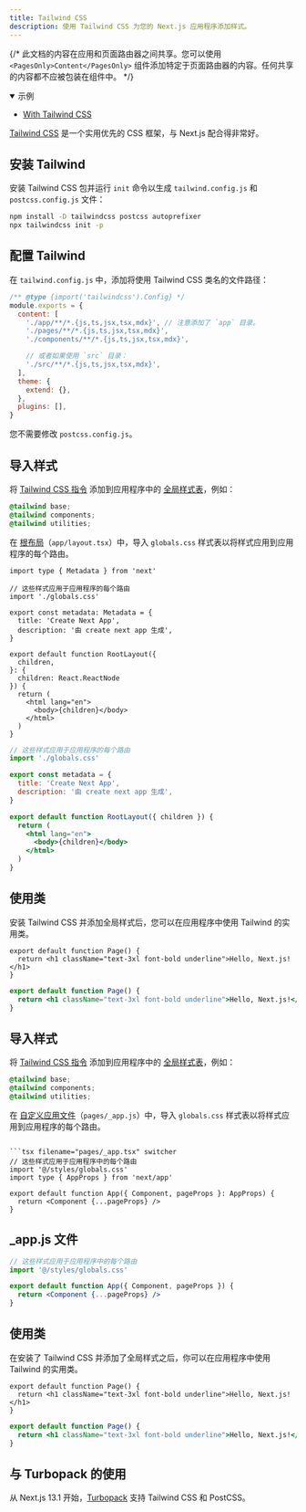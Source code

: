 ```yaml
---
title: Tailwind CSS
description: 使用 Tailwind CSS 为您的 Next.js 应用程序添加样式。
---
```


{/* 此文档的内容在应用和页面路由器之间共享。您可以使用 `<PagesOnly>Content</PagesOnly>` 组件添加特定于页面路由器的内容。任何共享的内容都不应被包装在组件中。 */}

<PagesOnly>

<details open>
  <summary>示例</summary>

- [With Tailwind CSS](https://github.com/vercel/next.js/tree/canary/examples/with-tailwindcss)

</details>

</PagesOnly>

[Tailwind CSS](https://tailwindcss.com/) 是一个实用优先的 CSS 框架，与 Next.js 配合得非常好。

## 安装 Tailwind

安装 Tailwind CSS 包并运行 `init` 命令以生成 `tailwind.config.js` 和 `postcss.config.js` 文件：

```bash filename="终端"
npm install -D tailwindcss postcss autoprefixer
npx tailwindcss init -p
```

## 配置 Tailwind

在 `tailwind.config.js` 中，添加将使用 Tailwind CSS 类名的文件路径：

```js filename="tailwind.config.js"
/** @type {import('tailwindcss').Config} */
module.exports = {
  content: [
    './app/**/*.{js,ts,jsx,tsx,mdx}', // 注意添加了 `app` 目录。
    './pages/**/*.{js,ts,jsx,tsx,mdx}',
    './components/**/*.{js,ts,jsx,tsx,mdx}',

    // 或者如果使用 `src` 目录：
    './src/**/*.{js,ts,jsx,tsx,mdx}',
  ],
  theme: {
    extend: {},
  },
  plugins: [],
}
```

您不需要修改 `postcss.config.js`。

<AppOnly>

## 导入样式

将 [Tailwind CSS 指令](https://tailwindcss.com/docs/functions-and-directives#directives) 添加到应用程序中的 [全局样式表](/docs/app/building-your-application/styling/css-modules#全局样式)，例如：

```css filename="app/globals.css"
@tailwind base;
@tailwind components;
@tailwind utilities;
```

在 [根布局](/docs/app/building-your-application/routing/layouts-and-templates#根布局必需)（`app/layout.tsx`）中，导入 `globals.css` 样式表以将样式应用到应用程序的每个路由。

```tsx filename="app/layout.tsx" switcher
import type { Metadata } from 'next'

// 这些样式应用于应用程序的每个路由
import './globals.css'

export const metadata: Metadata = {
  title: 'Create Next App',
  description: '由 create next app 生成',
}

export default function RootLayout({
  children,
}: {
  children: React.ReactNode
}) {
  return (
    <html lang="en">
      <body>{children}</body>
    </html>
  )
}
```

```jsx filename="app/layout.js" switcher
// 这些样式应用于应用程序的每个路由
import './globals.css'

export const metadata = {
  title: 'Create Next App',
  description: '由 create next app 生成',
}

export default function RootLayout({ children }) {
  return (
    <html lang="en">
      <body>{children}</body>
    </html>
  )
}
```

## 使用类

安装 Tailwind CSS 并添加全局样式后，您可以在应用程序中使用 Tailwind 的实用类。

```tsx filename="app/page.tsx" switcher
export default function Page() {
  return <h1 className="text-3xl font-bold underline">Hello, Next.js!</h1>
}
```

```jsx filename="app/page.js" switcher
export default function Page() {
  return <h1 className="text-3xl font-bold underline">Hello, Next.js!</h1>
}
```

</AppOnly>

<PagesOnly>

## 导入样式

将 [Tailwind CSS 指令](https://tailwindcss.com/docs/functions-and-directives#directives) 添加到应用程序中的 [全局样式表](/docs/pages/building-your-application/styling/css-modules#全局样式)，例如：

```css filename="styles/globals.css"
@tailwind base;
@tailwind components;
@tailwind utilities;
```

在 [自定义应用文件](/docs/pages/building-your-application/routing/custom-app)（`pages/_app.js`）中，导入 `globals.css` 样式表以将样式应用到应用程序的每个路由。

```## _app.tsx 文件

```tsx filename="pages/_app.tsx" switcher
// 这些样式应用于应用程序中的每个路由
import '@/styles/globals.css'
import type { AppProps } from 'next/app'

export default function App({ Component, pageProps }: AppProps) {
  return <Component {...pageProps} />
}
```

## _app.js 文件

```jsx filename="pages/_app.js" switcher
// 这些样式应用于应用程序中的每个路由
import '@/styles/globals.css'

export default function App({ Component, pageProps }) {
  return <Component {...pageProps} />
}
```

## 使用类

在安装了 Tailwind CSS 并添加了全局样式之后，你可以在应用程序中使用 Tailwind 的实用类。

```tsx filename="pages/index.tsx" switcher
export default function Page() {
  return <h1 className="text-3xl font-bold underline">Hello, Next.js!</h1>
}
```

```jsx filename="pages/index.js" switcher
export default function Page() {
  return <h1 className="text-3xl font-bold underline">Hello, Next.js!</h1>
}
```

</PagesOnly>

## 与 Turbopack 的使用

从 Next.js 13.1 开始，[Turbopack](https://turbo.build/pack/docs/features/css#tailwind-css) 支持 Tailwind CSS 和 PostCSS。